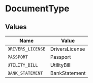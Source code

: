# DocumentType


## Values

| Name              | Value             |
| ----------------- | ----------------- |
| `DRIVERS_LICENSE` | DriversLicense    |
| `PASSPORT`        | Passport          |
| `UTILITY_BILL`    | UtilityBill       |
| `BANK_STATEMENT`  | BankStatement     |